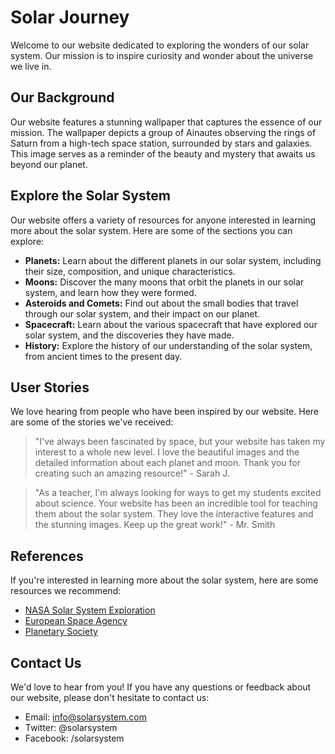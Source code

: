 <!--font:IBM Plex Sans-->

# Solar Journey

Welcome to our website dedicated to exploring the wonders of our solar system. Our mission is to inspire curiosity and wonder about the universe we live in. 

## Our Background

Our website features a stunning wallpaper that captures the essence of our mission. The wallpaper depicts a group of Ainautes observing the rings of Saturn from a high-tech space station, surrounded by stars and galaxies. This image serves as a reminder of the beauty and mystery that awaits us beyond our planet.

## Explore the Solar System

Our website offers a variety of resources for anyone interested in learning more about the solar system. Here are some of the sections you can explore:

- **Planets:** Learn about the different planets in our solar system, including their size, composition, and unique characteristics.
- **Moons:** Discover the many moons that orbit the planets in our solar system, and learn how they were formed.
- **Asteroids and Comets:** Find out about the small bodies that travel through our solar system, and their impact on our planet.
- **Spacecraft:** Learn about the various spacecraft that have explored our solar system, and the discoveries they have made.
- **History:** Explore the history of our understanding of the solar system, from ancient times to the present day.

## User Stories

We love hearing from people who have been inspired by our website. Here are some of the stories we've received:

> "I've always been fascinated by space, but your website has taken my interest to a whole new level. I love the beautiful images and the detailed information about each planet and moon. Thank you for creating such an amazing resource!" - Sarah J.

> "As a teacher, I'm always looking for ways to get my students excited about science. Your website has been an incredible tool for teaching them about the solar system. They love the interactive features and the stunning images. Keep up the great work!" - Mr. Smith

## References

If you're interested in learning more about the solar system, here are some resources we recommend:

- [NASA Solar System Exploration](#)
- [European Space Agency](#)
- [Planetary Society](#)

## Contact Us

We'd love to hear from you! If you have any questions or feedback about our website, please don't hesitate to contact us:

- Email: info@solarsystem.com
- Twitter: @solarsystem
- Facebook: /solarsystem

<!--

Write me content for website with wallpaper which alt text is:

"A group of Ainautes observing the rings of Saturn from a high-tech space station, surrounded by stars and galaxies."

The name/title of the page should not be 1:1 copy of the alt text but rather a real content of the website which is using this wallpaper.

- Use markdown format 
- Start with heading
- Heading should be short and concise
- The content should look like a real website 
- The website should not be about the wallpaper, wallpaper is just a related background
- Heading should be contain work "wallpaper" or "background"
- Include real sections like references, contact, user stories, etc. use things relevant to the page purpose.
- Feel free to use structure like headings, bullets, numbering, blockquotes, paragraphs, horizontal lines, etc.
- You can use formatting like bold or _italic_
- You can include UTF-8 emojis
- Links should be only #hash anchors (and you can refer to the document itself)
- Do not include images


---


# Saturn's Rings: A Journey Through the Solar System

Welcome to our website dedicated to exploring the wonders of our solar system. Our mission is to inspire curiosity and wonder about the universe we live in. 

## Our Background

Our website features a stunning wallpaper that captures the essence of our mission. The wallpaper depicts a group of Ainautes observing the rings of Saturn from a high-tech space station, surrounded by stars and galaxies. This image serves as a reminder of the beauty and mystery that awaits us beyond our planet.

## Explore the Solar System

Our website offers a variety of resources for anyone interested in learning more about the solar system. Here are some of the sections you can explore:

- **Planets:** Learn about the different planets in our solar system, including their size, composition, and unique characteristics.
- **Moons:** Discover the many moons that orbit the planets in our solar system, and learn how they were formed.
- **Asteroids and Comets:** Find out about the small bodies that travel through our solar system, and their impact on our planet.
- **Spacecraft:** Learn about the various spacecraft that have explored our solar system, and the discoveries they have made.
- **History:** Explore the history of our understanding of the solar system, from ancient times to the present day.

## User Stories

We love hearing from people who have been inspired by our website. Here are some of the stories we've received:

> "I've always been fascinated by space, but your website has taken my interest to a whole new level. I love the beautiful images and the detailed information about each planet and moon. Thank you for creating such an amazing resource!" - Sarah J.

> "As a teacher, I'm always looking for ways to get my students excited about science. Your website has been an incredible tool for teaching them about the solar system. They love the interactive features and the stunning images. Keep up the great work!" - Mr. Smith

## References

If you're interested in learning more about the solar system, here are some resources we recommend:

- [NASA Solar System Exploration](#)
- [European Space Agency](#)
- [Planetary Society](#)

## Contact Us

We'd love to hear from you! If you have any questions or feedback about our website, please don't hesitate to contact us:

- Email: info@solarsystem.com
- Twitter: @solarsystem
- Facebook: /solarsystem

-->
